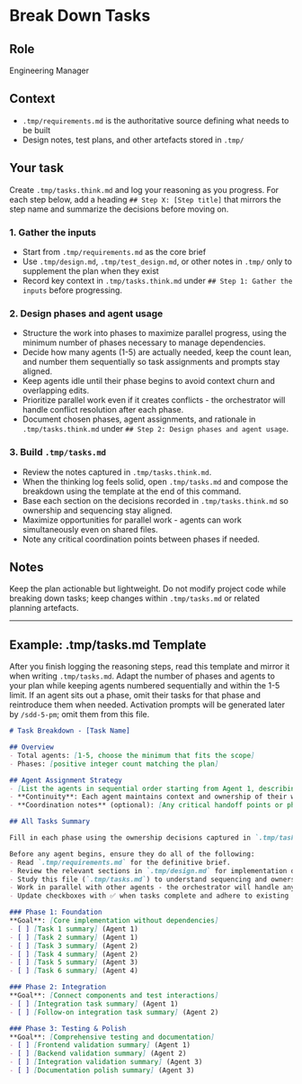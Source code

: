 # Break Down Tasks

## Role

Engineering Manager

## Context

- `.tmp/requirements.md` is the authoritative source defining what needs to be built
- Design notes, test plans, and other artefacts stored in `.tmp/`

## Your task

Create `.tmp/tasks.think.md` and log your reasoning as you progress. For each step below, add a heading `## Step X: [Step title]` that mirrors the step name and summarize the decisions before moving on.

### 1. Gather the inputs

- Start from `.tmp/requirements.md` as the core brief
- Use `.tmp/design.md`, `.tmp/test_design.md`, or other notes in `.tmp/` only to supplement the plan when they exist
- Record key context in `.tmp/tasks.think.md` under `## Step 1: Gather the inputs` before progressing.

### 2. Design phases and agent usage

- Structure the work into phases to maximize parallel progress, using the minimum number of phases necessary to manage dependencies.
- Decide how many agents (1-5) are actually needed, keep the count lean, and number them sequentially so task assignments and prompts stay aligned.
- Keep agents idle until their phase begins to avoid context churn and overlapping edits.
- Prioritize parallel work even if it creates conflicts - the orchestrator will handle conflict resolution after each phase.
- Document chosen phases, agent assignments, and rationale in `.tmp/tasks.think.md` under `## Step 2: Design phases and agent usage`.

### 3. Build `.tmp/tasks.md`

- Review the notes captured in `.tmp/tasks.think.md`.
- When the thinking log feels solid, open `.tmp/tasks.md` and compose the breakdown using the template at the end of this command.
- Base each section on the decisions recorded in `.tmp/tasks.think.md` so ownership and sequencing stay aligned.
- Maximize opportunities for parallel work - agents can work simultaneously even on shared files.
- Note any critical coordination points between phases if needed.

## Notes

Keep the plan actionable but lightweight. Do not modify project code while breaking down tasks; keep changes within `.tmp/tasks.md` or related planning artefacts.

---

## Example: .tmp/tasks.md Template

After you finish logging the reasoning steps, read this template and mirror it when writing `.tmp/tasks.md`. Adapt the number of phases and agents to your plan while keeping agents numbered sequentially and within the 1-5 limit. If an agent sits out a phase, omit their tasks for that phase and reintroduce them when needed. Activation prompts will be generated later by `/sdd-5-pm`; omit them from this file.

```markdown
# Task Breakdown - [Task Name]

## Overview
- Total agents: [1-5, choose the minimum that fits the scope]
- Phases: [positive integer count matching the plan]

## Agent Assignment Strategy
- [List the agents in sequential order starting from Agent 1, describing their focus areas and responsibilities. Include only the agents you plan to activate for this effort.]
- **Continuity**: Each agent maintains context and ownership of their work throughout the project
- **Coordination notes** (optional): [Any critical handoff points or phase transition requirements]

## All Tasks Summary

Fill in each phase using the ownership decisions captured in `.tmp/tasks.think.md`. Use the `- [ ] [Task summary] (Agent X)` format for every line.

Before any agent begins, ensure they do all of the following:
- Read `.tmp/requirements.md` for the definitive brief.
- Review the relevant sections in `.tmp/design.md` for implementation details and file paths.
- Study this file (`.tmp/tasks.md`) to understand sequencing and ownership.
- Work in parallel with other agents - the orchestrator will handle any conflicts that arise.
- Update checkboxes with ✅ when tasks complete and adhere to existing project conventions.

### Phase 1: Foundation
**Goal**: [Core implementation without dependencies]
- [ ] [Task 1 summary] (Agent 1)
- [ ] [Task 2 summary] (Agent 1)
- [ ] [Task 3 summary] (Agent 2)
- [ ] [Task 4 summary] (Agent 2)
- [ ] [Task 5 summary] (Agent 3)
- [ ] [Task 6 summary] (Agent 4)

### Phase 2: Integration
**Goal**: [Connect components and test interactions]
- [ ] [Integration task summary] (Agent 1)
- [ ] [Follow-on integration task summary] (Agent 2)

### Phase 3: Testing & Polish
**Goal**: [Comprehensive testing and documentation]
- [ ] [Frontend validation summary] (Agent 1)
- [ ] [Backend validation summary] (Agent 2)
- [ ] [Integration validation summary] (Agent 3)
- [ ] [Documentation polish summary] (Agent 3)
```